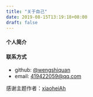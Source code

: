 ```yaml
---
title: "关于自己"
date: 2019-08-15T13:19:18+08:00
draft: false
---
```




#### 个人简介



#### 联系方式

- github: [@wengshiquan]( https://github.com/wengshiquan )
- email: 419422059@qq.com



感谢主题作者：[xiaoheiAh](https://github.com/xiaoheiAh )

 